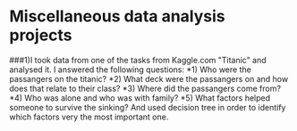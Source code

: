 # Miscellaneous data analysis projects

###1)I took data from one of the tasks from Kaggle.com "Titanic" and analysed it.
I answered the following questions:
*1) Who were the passangers on the titanic?
*2) What deck were the passangers on and how does that relate to their class?
*3) Where did the passangers come from?
*4) Who was alone and who was with family?
*5) What factors helped someone to survive the sinking?
And used decision tree in order to identify which factors very the most important one.
